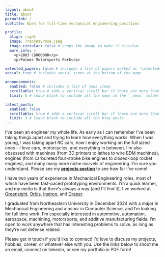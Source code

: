 ```yaml
---
layout: about
title: about
permalink: /
subtitle: Open for full-time mechanical engineering positions

profile:
  align: right
  image: TrackDayPose.jpeg
  image_circular: false # crops the image to make it circular
  more_info: >
    <p>2003 CBR600RR</p>
    <p>Palmer Motorsports Park</p>

selected_papers: false # includes a list of papers marked as "selected={true}"
social: true # includes social icons at the bottom of the page

announcements:
  enabled: false # includes a list of news items
  scrollable: true # adds a vertical scroll bar if there are more than 3 news items
  limit: 5 # leave blank to include all the news in the `_news` folder

latest_posts:
  enabled: false
  scrollable: true # adds a vertical scroll bar if there are more than 3 new posts items
  limit: 3 # leave blank to include all the blog posts
---
```

I’ve been an engineer my whole life. As early as I can remember I’ve been taking things apart and trying to learn how everything works. When I was young, I was taking apart RC cars, now I enjoy working on the full sized ones - I love cars, motorcycles, and everything in between. I’m also obsessed with machines (from 3D printers to lathes to wire EDM machines), engines (from carbureted four-stroke bike engines to closed-loop rocket engines), and many many more niche marvels of engineering. I'm sure you understand. Please see my **<a href='https://www.nathankadria.com/projects'> projects section</a>** to see how far I've come!

I have two years of experience in Mechanical Engineering roles, most of which have been fast-paced prototyping environments. I’m a quick learner, and my motto is that there’s always a way (and I'll find it). I’ve worked at <a href='https://www.nathankadria.com/projects/greensight/'>Greensight</a>, <a href='https://www.nathankadria.com/projects/orbis/'>Orbis</a>, <a href='https://www.nathankadria.com/projects/instron/'>Instron</a>, and <a href='https://www.nathankadria.com/projects/draper/'>Draper</a>. 

I graduated from Northeastern University in December 2024 with a major in Mechanical Engineering and a minor in Computer Science, and I’m looking for full time work. I'm especially interested in automotive, automation, aerospace, machining, motorsports, and additive manufacturing fields. I’m open to work anywhere that has interesting problems to solve, as long as they’re not defense related.

Please get in touch if you'd like to connect! I'd love to discuss my projects, hobbies, career, or whatever else with you.
Use the links below to shoot me an email, connect on linkedin, or see my portfolio in PDF form!

